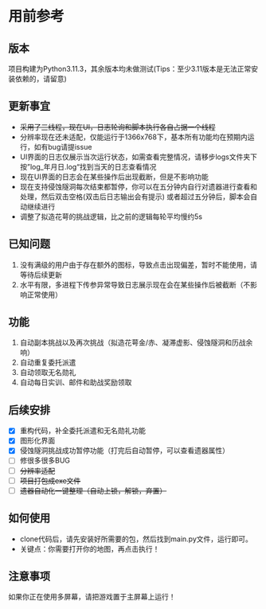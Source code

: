 # 用前参考

## 版本
项目构建为Python3.11.3，其余版本均未做测试(Tips：至少3.11版本是无法正常安装依赖的，请留意)

## 更新事宜

* ~~采用了三线程，现在UI，日志轮询和脚本执行各自占据一个线程~~
* 分辨率现在还未适配，仅能运行于1366x768下，基本所有功能均在预期内运行，如有bug请提issue
* UI界面的日志仅展示当次运行状态，如需查看完整情况，请移步logs文件夹下按”log_年月日.log“找到当天的日志查看情况
* 现在UI界面的日志会在某些操作后出现截断，但是不影响功能
* 现在支持侵蚀隧洞每次结束都暂停，你可以在五分钟内自行对遗器进行查看和处理，然后双击空格(双击后日志输出会有提示)
   或者超过五分钟后，脚本会自动继续进行
* 调整了拟造花萼的挑战逻辑，比之前的逻辑每轮平均慢约5s

## 已知问题

1. 没有满级的用户由于存在额外的图标，导致点击出现偏差，暂时不能使用，请等待后续更新
2. 水平有限，多进程下传参异常导致日志展示现在会在某些操作后被截断（不影响正常使用）

## 功能

1. 自动副本挑战以及再次挑战（拟造花萼金/赤、凝滞虚影、侵蚀隧洞和历战余响）
2. 自动重复委托派遣
3. 自动领取无名勋礼
4. 自动每日实训、邮件和助战奖励领取

## 后续安排

- [x] 重构代码，补全委托派遣和无名勋礼功能
- [x] 图形化界面
- [x] 侵蚀隧洞挑战成功暂停功能（打完后自动暂停，可以查看遗器属性）
- [ ] 修很多很多BUG
- [ ] ~~分辨率适配~~
- [ ] ~~项目打包成exe文件~~
- [ ] ~~遗器自动化一键整理（自动上锁，解锁，弃置）~~

## 如何使用

- clone代码后，请先安装好所需要的包，然后找到main.py文件，运行即可。
- 关键点：你需要打开你的地图，再点击执行！

## 注意事项

如果你正在使用多屏幕，请把游戏置于主屏幕上运行！